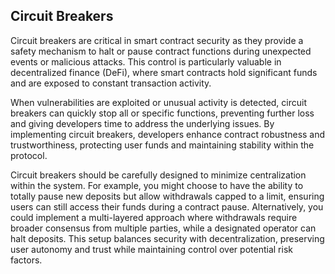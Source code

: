 ## Circuit Breakers

Circuit breakers are critical in smart contract security as they provide a safety mechanism to halt or pause contract functions during unexpected events or malicious attacks. This control is particularly valuable in decentralized finance (DeFi), where smart contracts hold significant funds and are exposed to constant transaction activity.

When vulnerabilities are exploited or unusual activity is detected, circuit breakers can quickly stop all or specific functions, preventing further loss and giving developers time to address the underlying issues. By implementing circuit breakers, developers enhance contract robustness and trustworthiness, protecting user funds and maintaining stability within the protocol.

Circuit breakers should be carefully designed to minimize centralization within the system. For example, you might choose to have the ability to totally pause new deposits but allow withdrawals capped to a limit, ensuring users can still access their funds during a contract pause. Alternatively, you could implement a multi-layered approach where withdrawals require broader consensus from multiple parties, while a designated operator can halt deposits. This setup balances security with decentralization, preserving user autonomy and trust while maintaining control over potential risk factors.